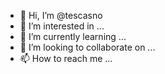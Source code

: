 - 👋 Hi, I’m @tescasno
- 👀 I’m interested in ...
- 🌱 I’m currently learning ...
- 💞️ I’m looking to collaborate on ...
- 📫 How to reach me ...

<!---
tescasno/tescasno is a ✨ special ✨ repository because its `README.md` (this file) appears on your GitHub profile.
You can click the Preview link to take a look at your changes.
--->
